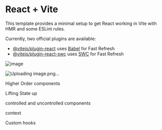 # React + Vite

This template provides a minimal setup to get React working in Vite with HMR and some ESLint rules.

Currently, two official plugins are available:

- [@vitejs/plugin-react](https://github.com/vitejs/vite-plugin-react/blob/main/packages/plugin-react/README.md) uses [Babel](https://babeljs.io/) for Fast Refresh
- [@vitejs/plugin-react-swc](https://github.com/vitejs/vite-plugin-react-swc) uses [SWC](https://swc.rs/) for Fast Refresh


![image](https://github.com/shw2003/swiggyApp/assets/88729714/5a1944d5-d18c-42bc-96fd-edff0290c303)

![Uploading image.png…]()


Higher Order components

Lifting State up

controlled and uncontrolled components

context

Custom hooks


